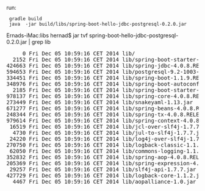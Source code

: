 
run:

     gradle build
     java  -jar build/libs/spring-boot-hello-jdbc-postgresql-0.2.0.jar



Ernads-iMac:libs hernad$ jar tvf spring-boot-hello-jdbc-postgresql-0.2.0.jar | grep lib
<pre>
     0 Fri Dec 05 10:59:16 CET 2014 lib/
  2152 Fri Dec 05 10:59:16 CET 2014 lib/spring-boot-starter-1.1.9.RELEASE.jar
424663 Fri Dec 05 10:59:16 CET 2014 lib/spring-jdbc-4.0.8.RELEASE.jar
594653 Fri Dec 05 10:59:16 CET 2014 lib/postgresql-9.2-1003-jdbc4.jar
334451 Fri Dec 05 10:59:16 CET 2014 lib/spring-boot-1.1.9.RELEASE.jar
348976 Fri Dec 05 10:59:16 CET 2014 lib/spring-boot-autoconfigure-1.1.9.RELEASE.jar
  2185 Fri Dec 05 10:59:16 CET 2014 lib/spring-boot-starter-logging-1.1.9.RELEASE.jar
978137 Fri Dec 05 10:59:16 CET 2014 lib/spring-core-4.0.8.RELEASE.jar
273449 Fri Dec 05 10:59:16 CET 2014 lib/snakeyaml-1.13.jar
671277 Fri Dec 05 10:59:16 CET 2014 lib/spring-beans-4.0.8.RELEASE.jar
248344 Fri Dec 05 10:59:16 CET 2014 lib/spring-tx-4.0.8.RELEASE.jar
979614 Fri Dec 05 10:59:16 CET 2014 lib/spring-context-4.0.8.RELEASE.jar
 16519 Fri Dec 05 10:59:16 CET 2014 lib/jcl-over-slf4j-1.7.7.jar
  4730 Fri Dec 05 10:59:16 CET 2014 lib/jul-to-slf4j-1.7.7.jar
 24220 Fri Dec 05 10:59:16 CET 2014 lib/log4j-over-slf4j-1.7.7.jar
270750 Fri Dec 05 10:59:16 CET 2014 lib/logback-classic-1.1.2.jar
 62050 Fri Dec 05 10:59:16 CET 2014 lib/commons-logging-1.1.3.jar
352832 Fri Dec 05 10:59:16 CET 2014 lib/spring-aop-4.0.8.RELEASE.jar
205369 Fri Dec 05 10:59:16 CET 2014 lib/spring-expression-4.0.8.RELEASE.jar
 29257 Fri Dec 05 10:59:16 CET 2014 lib/slf4j-api-1.7.7.jar
427729 Fri Dec 05 10:59:16 CET 2014 lib/logback-core-1.1.2.jar
  4467 Fri Dec 05 10:59:16 CET 2014 lib/aopalliance-1.0.jar
</pre>

